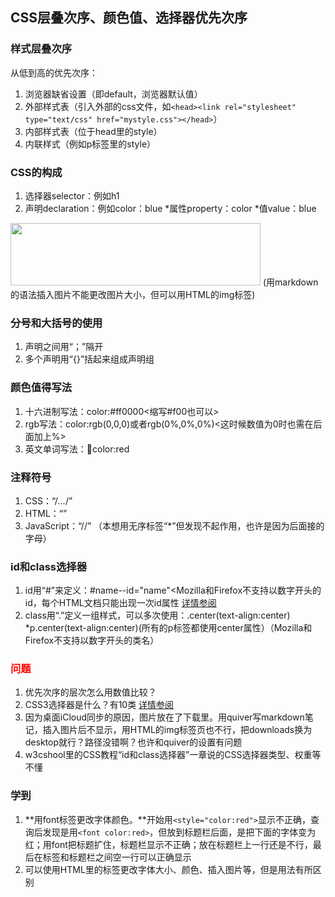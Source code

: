 ## CSS层叠次序、颜色值、选择器优先次序

### 样式层叠次序
从低到高的优先次序：

  1. 浏览器缺省设置（即default，浏览器默认值）
  2. 外部样式表（引入外部的css文件，如```<head><link rel="stylesheet" type="text/css" href="mystyle.css"></head>```）
  3. 内部样式表（位于head里的style）
  4. 内联样式（例如p标签里的style）


### CSS的构成
  1. 选择器selector：例如h1
  2. 声明declaration：例如color：blue
  *属性property：color
  *值value：blue
<img src="https://ws1.sinaimg.cn/large/006tNc79gy1fp5day94x5j30wo06wta4.jpg" width="400" height="100">
(用markdown的语法插入图片不能更改图片大小，但可以用HTML的img标签)

### 分号和大括号的使用
  1. 声明之间用“；”隔开
  2. 多个声明用“{}”括起来组成声明组
  
### 颜色值得写法
  1. 十六进制写法：color:#ff0000<缩写#f00也可以>
  2. rgb写法：color:rgb(0,0,0)或者rgb(0%,0%,0%)<这时候数值为0时也需在后面加上%>
  3. 英文单词写法：color:red
  
### 注释符号
  1. CSS：“/*...*/”
  2. HTML：“<!--...-->”
  3. JavaScript：“//”
  （本想用无序标签“*”但发现不起作用，也许是因为后面接的字母）

### id和class选择器
  1. id用“#”来定义：#name--id="name"<Mozilla和Firefox不支持以数字开头的id，每个HTML文档只能出现一次id属性
  [详情参阅](https://www.w3cschool.cn/xhtml/xhtml-structural01.html)
  2. class用“.”定义一组样式，可以多次使用：.center(text-align:center)   
  *p.center(text-align:center)(所有的p标签都使用center属性）（Mozilla和Firefox不支持以数字开头的类名）

<font color="red">

### 问题</font>
1. 优先次序的层次怎么用数值比较？
2. CSS3选择器是什么？有10类
[详情参阅](https://www.w3cschool.cn/css3/css3-selector.html)
3. 因为桌面iCloud同步的原因，图片放在了下载里。用quiver写markdown笔记，插入图片后不显示，用HTML的img标签页也不行，把downloads换为desktop就行？路径没错啊？也许和quiver的设置有问题
4. w3cshool里的CSS教程“id和class选择器”一章说的CSS选择器类型、权重等不懂

### 学到

1. **用font标签更改字体颜色。**开始用```<style="color:red">```显示不正确，查询后发现是用```<font color:red>```，但放到标题栏后面，是把下面的字体变为红；用font把标题扩住，标题栏显示不正确；放在标题栏上一行还是不行，最后在标签和标题栏之间空一行可以正确显示
2. 可以使用HTML里的标签更改字体大小、颜色、插入图片等，但是用法有所区别
